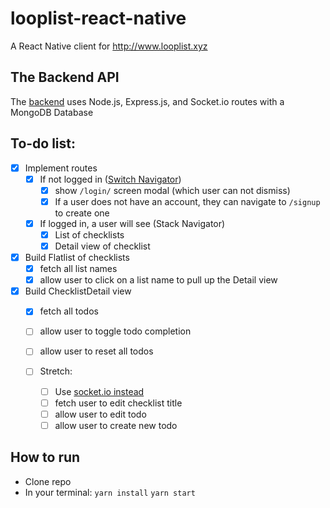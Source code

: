 # looplist-react-native
A React Native client for http://www.looplist.xyz

## The Backend API
The [backend](https://github.com/nsafai/looplist) uses Node.js, Express.js, and Socket.io routes with a MongoDB Database
  
  
## To-do list:
- [x] Implement routes
  - [x] If not logged in ([Switch Navigator](https://reactnavigation.org/docs/en/auth-flow.html))
    - [x] show `/login/` screen modal (which user can not dismiss)
    - [x] If a user does not have an account, they can navigate to `/signup` to create one

  - [x] If logged in, a user will see (Stack Navigator)
    - [x] List of checklists
    - [x] Detail view of checklist 
    
- [x] Build Flatlist of checklists
    - [x] fetch all list names
    - [x] allow user to click on a list name to pull up the Detail view
    
- [x] Build ChecklistDetail view
    - [x] fetch all todos
    - [ ] allow user to toggle todo completion
    - [ ] allow user to reset all todos
    
    - [ ] Stretch:
      - [ ] Use [socket.io instead](https://hackernoon.com/a-simple-messaging-app-with-react-native-and-socket-io-e1cae3df7bda)
      - [ ] fetch user to edit checklist title
      - [ ] allow user to edit todo
      - [ ] allow user to create new todo

## How to run
- Clone repo
- In your terminal:
`yarn install`
`yarn start`
